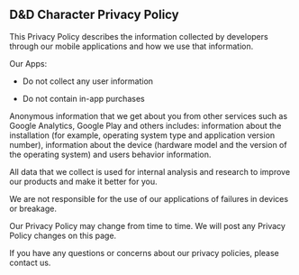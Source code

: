 ## D&D Character Privacy Policy
This Privacy Policy describes the information collected by developers through our mobile applications and how we use that information. 

Our Apps: 

- Do not collect any user information 

- Do not contain in-app purchases

Anonymous information that we get about you from other services such as Google Analytics, Google Play and others includes: information about the installation (for example, operating system type and application version number), information about the device (hardware model and the version of the operating system) and users behavior information. 

All data that we collect is used for internal analysis and research to improve our products and make it better for you. 

We are not responsible for the use of our applications of failures in devices or breakage. 

Our Privacy Policy may change from time to time. We will post any Privacy Policy changes on this page. 

If you have any questions or concerns about our privacy policies, please contact us.
